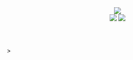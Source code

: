 <div align="center">
  <img src="http://github-profile-summary-cards.vercel.app/api/cards/profile-details?username=TetherDen&theme=tokyonight"  />
</div>

<div align="center"> 
  <img src="http://github-profile-summary-cards.vercel.app/api/cards/stats?username=TetherDen&theme=tokyonight"  />
  <img src="http://github-profile-summary-cards.vercel.app/api/cards/most-commit-language?username=tetherden&theme=tokyonight" />
</div>







<br clear="both">

# 


<!--  
  <img width="47%" height="190em" width="auto" src="https://github-readme-stats.vercel.app/api/top-langs/?username=tetherden&layout=compact&theme=tokyonight" alt="GitHub Langs"/>


-->>

<!--  ![Most Commit Language](https://github-readme-stats.vercel.app/api/top-langs/?username=tetherden&layout=compact&langs_count=10&theme=tokyonight)   -->

<!--  [![trophy](https://github-profile-trophy.vercel.app/?username=tetherden&theme=onedark)](https://github.com/tetherden/github-profile-trophy)  -->






<!--     <img src="https://raw.githubusercontent.com/Platane/snk/output/github-contribution-grid-snake.svg" alt="e" style="max-width: 100%;">   -->
